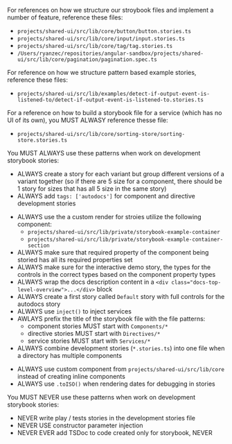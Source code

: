 For references on how we structure our stroybook files and implement a number of feature, reference these files:
- `projects/shared-ui/src/lib/core/button/button.stories.ts`
- `projects/shared-ui/src/lib/core/input/input.stories.ts`
- `projects/shared-ui/src/lib/core/tag/tag.stories.ts`
- `/Users/ryanzec/repositories/angular-sandbox/projects/shared-ui/src/lib/core/pagination/pagination.spec.ts`

For reference on how we structure pattern based example stories, reference these files:
- `projects/shared-ui/src/lib/examples/detect-if-output-event-is-listened-to/detect-if-output-event-is-listened-to.stories.ts`

For a reference on how to build a storybook file for a service (which has no UI of its own), you MUST ALWASY reference thesse file:
- `projects/shared-ui/src/lib/core/sorting-store/sorting-store.stories.ts`

You MUST ALWAYS use these patterns when work on development storybook stories:
- ALWAYS create a story for each variant but group different versions of a variant together (so if there are 5 size for a component, there should be 1 story for sizes that has all 5 size in the same story)
- ALWAYS add `tags: ['autodocs']` for component and directive development stories
<!--
Helps keep better consistent for all stories.
-->
- ALWAYS use the a custom render for stroies utilize the following component:
  - `projects/shared-ui/src/lib/private/storybook-example-container`
  - `projects/shared-ui/src/lib/private/storybook-example-container-section`
- ALWAYS make sure that required property of the component being storied has all its required properties set
- ALWAYS make sure for the interactive demo story, the types for the controls in the correct types based on the component property types
- ALWAYS wrap the docs description content in a `<div class="docs-top-level-overview">...</div>` block
- ALWAYS create a first story called `Default` story with full controls for the autodocs story
- ALWAYS use `inject()` to inject services
- AWLAYS prefix the title of the storybook file with the file patterns:
  - component stories MUST start with `Components/*`
  - directive stories MUST start with `Directives/*`
  - service stories MUST start with `Services/*`
- ALWAYS combine development stories (`*.stories.ts`) into one file when a directory has multiple components
<!--
Make it easier to validate things are working as excepted
-->
- ALWAYS use custom component from `projects/shared-ui/src/lib/core` instead of creating inline components
- ALWAYS use `.toISO()` when rendering dates for debugging in stories

You MUST NEVER use these patterns when work on development storybook stories:
- NEVER write play / tests stories in the development stories file
- NEVER USE constructor parameter injection
- NEVER EVER add TSDoc to code created only for storybook, NEVER
